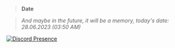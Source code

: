 >**Date**

>*And maybe in the future, it will be a memory, today's date: 28.06.2023 (03:50
AM)*

[![Discord Presence](https://lanyard.cnrad.dev/api/493084332911755285?animated=true)](https://discord.com/users/493084332911755285)
